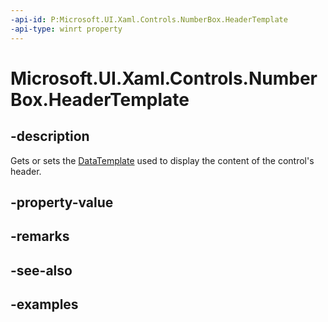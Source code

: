 ```yaml
---
-api-id: P:Microsoft.UI.Xaml.Controls.NumberBox.HeaderTemplate
-api-type: winrt property
---
```


# Microsoft.UI.Xaml.Controls.NumberBox.HeaderTemplate

<!--
public Windows.UI.Xaml.DataTemplate HeaderTemplate { get; set; }
-->

## -description

Gets or sets the  [DataTemplate](../microsoft.ui.xaml/datatemplate.md) used to display the content of the control's header.

## -property-value

## -remarks

## -see-also

## -examples

